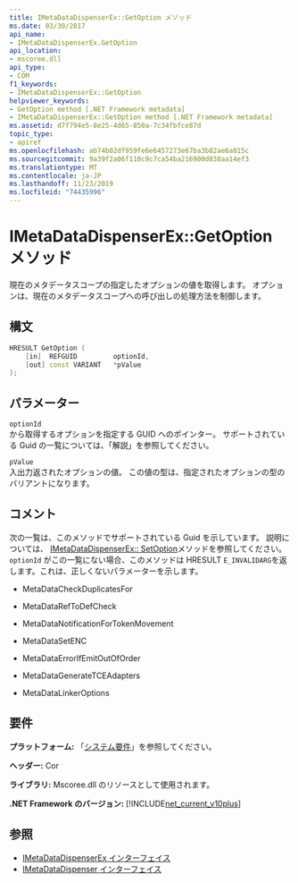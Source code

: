 ```yaml
---
title: IMetaDataDispenserEx::GetOption メソッド
ms.date: 03/30/2017
api_name:
- IMetaDataDispenserEx.GetOption
api_location:
- mscoree.dll
api_type:
- COM
f1_keywords:
- IMetaDataDispenserEx::GetOption
helpviewer_keywords:
- GetOption method [.NET Framework metadata]
- IMetaDataDispenserEx::GetOption method [.NET Framework metadata]
ms.assetid: d7f794e5-8e25-4d65-850a-7c34fbfce87d
topic_type:
- apiref
ms.openlocfilehash: ab74b02df959fe6e6457273e67ba3b82ae6a015c
ms.sourcegitcommit: 9a39f2a06f110c9c7ca54ba216900d038aa14ef3
ms.translationtype: MT
ms.contentlocale: ja-JP
ms.lasthandoff: 11/23/2019
ms.locfileid: "74435996"
---
```

# <a name="imetadatadispenserexgetoption-method"></a>IMetaDataDispenserEx::GetOption メソッド
現在のメタデータスコープの指定したオプションの値を取得します。 オプションは、現在のメタデータスコープへの呼び出しの処理方法を制御します。  
  
## <a name="syntax"></a>構文  
  
```cpp  
HRESULT GetOption (  
    [in]  REFGUID         optionId,   
    [out] const VARIANT   *pValue  
);  
```  
  
## <a name="parameters"></a>パラメーター  
 `optionId`  
 から取得するオプションを指定する GUID へのポインター。 サポートされている Guid の一覧については、「解説」を参照してください。  
  
 `pValue`  
 入出力返されたオプションの値。 この値の型は、指定されたオプションの型のバリアントになります。  
  
## <a name="remarks"></a>コメント  
 次の一覧は、このメソッドでサポートされている Guid を示しています。 説明については、 [IMetaDataDispenserEx:: SetOption](../../../../docs/framework/unmanaged-api/metadata/imetadatadispenserex-setoption-method.md)メソッドを参照してください。 `optionId` がこの一覧にない場合、このメソッドは HRESULT `E_INVALIDARG`を返します。これは、正しくないパラメーターを示します。  
  
- MetaDataCheckDuplicatesFor  
  
- MetaDataRefToDefCheck  
  
- MetaDataNotificationForTokenMovement  
  
- MetaDataSetENC  
  
- MetaDataErrorIfEmitOutOfOrder  
  
- MetaDataGenerateTCEAdapters  
  
- MetaDataLinkerOptions  
  
## <a name="requirements"></a>要件  
 **プラットフォーム:** 「[システム要件](../../../../docs/framework/get-started/system-requirements.md)」を参照してください。  
  
 **ヘッダー:** Cor  
  
 **ライブラリ:** Mscoree.dll のリソースとして使用されます。  
  
 **.NET Framework のバージョン:** [!INCLUDE[net_current_v10plus](../../../../includes/net-current-v10plus-md.md)]  
  
## <a name="see-also"></a>参照

- [IMetaDataDispenserEx インターフェイス](../../../../docs/framework/unmanaged-api/metadata/imetadatadispenserex-interface.md)
- [IMetaDataDispenser インターフェイス](../../../../docs/framework/unmanaged-api/metadata/imetadatadispenser-interface.md)

